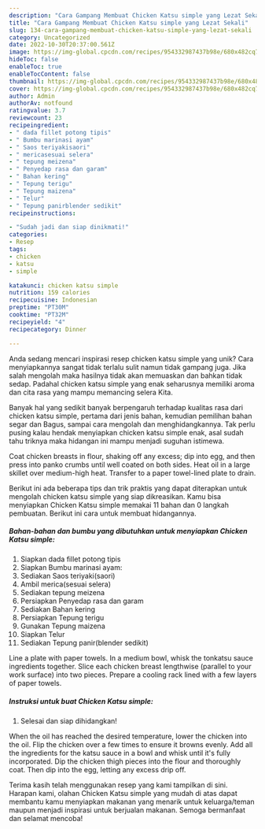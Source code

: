```yaml
---
description: "Cara Gampang Membuat Chicken Katsu simple yang Lezat Sekali"
title: "Cara Gampang Membuat Chicken Katsu simple yang Lezat Sekali"
slug: 134-cara-gampang-membuat-chicken-katsu-simple-yang-lezat-sekali
category: Uncategorized
date: 2022-10-30T20:37:00.561Z
image: https://img-global.cpcdn.com/recipes/954332987437b98e/680x482cq70/chicken-katsu-simple-foto-resep-utama.jpg
hideToc: false
enableToc: true
enableTocContent: false
thumbnail: https://img-global.cpcdn.com/recipes/954332987437b98e/680x482cq70/chicken-katsu-simple-foto-resep-utama.jpg
cover: https://img-global.cpcdn.com/recipes/954332987437b98e/680x482cq70/chicken-katsu-simple-foto-resep-utama.jpg
author: Admin
authorAv: notfound
ratingvalue: 3.7
reviewcount: 23
recipeingredient:
- " dada fillet potong tipis"
- " Bumbu marinasi ayam"
- " Saos teriyakisaori"
- " mericasesuai selera"
- " tepung meizena"
- " Penyedap rasa dan garam"
- " Bahan kering"
- " Tepung terigu"
- " Tepung maizena"
- " Telur"
- " Tepung panirblender sedikit"
recipeinstructions:

- "Sudah jadi dan siap dinikmati!"
categories:
- Resep
tags:
- chicken
- katsu
- simple

katakunci: chicken katsu simple 
nutrition: 159 calories
recipecuisine: Indonesian
preptime: "PT30M"
cooktime: "PT32M"
recipeyield: "4"
recipecategory: Dinner

---
```





Anda sedang mencari inspirasi resep chicken katsu simple yang unik? Cara menyiapkannya sangat tidak terlalu sulit namun tidak gampang juga. Jika salah mengolah maka hasilnya tidak akan memuaskan dan bahkan tidak sedap. Padahal chicken katsu simple yang enak seharusnya memiliki aroma dan cita rasa yang mampu memancing selera Kita.





Banyak hal yang sedikit banyak berpengaruh terhadap kualitas rasa dari chicken katsu simple, pertama dari jenis bahan, kemudian pemilihan bahan segar dan Bagus, sampai cara mengolah dan menghidangkannya. Tak perlu pusing kalau hendak menyiapkan chicken katsu simple enak,      asal sudah tahu triknya maka hidangan ini mampu menjadi suguhan istimewa.














Coat chicken breasts in flour, shaking off any excess; dip into egg, and then press into panko crumbs until well coated on both sides. Heat oil in a large skillet over medium-high heat. Transfer to a paper towel-lined plate to drain.






Berikut ini ada beberapa tips dan trik praktis yang dapat diterapkan untuk mengolah chicken katsu simple yang siap dikreasikan. Kamu bisa menyiapkan Chicken Katsu simple memakai 11 bahan dan 0 langkah pembuatan. Berikut ini cara untuk membuat hidangannya.

<!--inarticleads1-->

##### Bahan-bahan dan bumbu yang dibutuhkan untuk menyiapkan Chicken Katsu simple:

1. Siapkan  dada fillet potong tipis
1. Siapkan  Bumbu marinasi ayam:
1. Sediakan  Saos teriyaki(saori)
1. Ambil  merica(sesuai selera)
1. Sediakan  tepung meizena
1. Persiapkan  Penyedap rasa dan garam
1. Sediakan  Bahan kering
1. Persiapkan  Tepung terigu
1. Gunakan  Tepung maizena
1. Siapkan  Telur
1. Sediakan  Tepung panir(blender sedikit)


Line a plate with paper towels. In a medium bowl, whisk the tonkatsu sauce ingredients together. Slice each chicken breast lengthwise (parallel to your work surface) into two pieces. Prepare a cooling rack lined with a few layers of paper towels. 

<!--inarticleads2-->

##### Instruksi untuk buat Chicken Katsu simple:


1. Selesai dan siap dihidangkan!

When the oil has reached the desired temperature, lower the chicken into the oil. Flip the chicken over a few times to ensure it browns evenly. Add all the ingredients for the katsu sauce in a bowl and whisk until it&#39;s fully incorporated. Dip the chicken thigh pieces into the flour and thoroughly coat. Then dip into the egg, letting any excess drip off. 

Terima kasih telah menggunakan resep yang kami tampilkan di sini. Harapan kami, olahan Chicken Katsu simple yang mudah di atas dapat membantu kamu menyiapkan makanan yang menarik untuk keluarga/teman maupun menjadi inspirasi untuk berjualan makanan. Semoga bermanfaat dan selamat mencoba!
